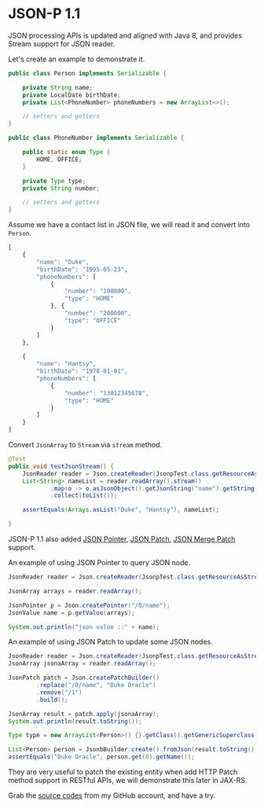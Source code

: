 # JSON-P 1.1

JSON processing APIs is updated and aligned with Java 8, and provides Stream support for JSON reader.

Let's create an example to demonstrate it.

```java
public class Person implements Serializable {

    private String name;
    private LocalDate birthDate;
    private List<PhoneNumber> phoneNumbers = new ArrayList<>();

    // setters and getters
}

public class PhoneNumber implements Serializable {

    public static enum Type {
        HOME, OFFICE;
    }

    private Type type;
    private String number;

    // setters and getters
}
```

Assume we have a contact list in JSON file, we will read it and convert into `Person`.

```javascript
[
    {
        "name": "Duke",
        "birthDate": "1995-05-23",
        "phoneNumbers": [
            {
                "number": "100000",
                "type": "HOME"
            }, {
                "number": "200000",
                "type": "OFFICE"
            }
        ]
    }, 

    {
        "name": "Hantsy",
        "birthDate": "1978-01-01",
        "phoneNumbers": [
            {
                "number": "13812345678",
                "type": "HOME"
            }
        ]
    }
]
```

Convert `JsonArray` to `Stream` via `stream` method.

```java
@Test
public void testJsonStream() {
    JsonReader reader = Json.createReader(JsonpTest.class.getResourceAsStream("/persons.json"));
    List<String> nameList = reader.readArray().stream()
            .map(o -> o.asJsonObject().getJsonString("name").getString())
            .collect(toList());

    assertEquals(Arrays.asList("Duke", "Hantsy"), nameList);

}
```

JSON-P 1.1 also added [JSON Pointer](https://tools.ietf.org/html/rfc6901), [JSON Patch](https://tools.ietf.org/html/rfc6902), [JSON Merge Patch](https://tools.ietf.org/html/rfc7386) support.

An example of using JSON Pointer to query JSON node.

```java
JsonReader reader = Json.createReader(JsonpTest.class.getResourceAsStream("/persons.json"));

JsonArray arrays = reader.readArray();

JsonPointer p = Json.createPointer("/0/name");
JsonValue name = p.getValue(arrays);

System.out.println("json value ::" + name);
```

An example of using JSON Patch to update some JSON nodes.

```java
JsonReader reader = Json.createReader(JsonpTest.class.getResourceAsStream("/persons.json"));
JsonArray jsonaArray = reader.readArray();

JsonPatch patch = Json.createPatchBuilder()        
        .replace("/0/name", "Duke Oracle")
        .remove("/1")
        .build();

JsonArray result = patch.apply(jsonaArray);
System.out.println(result.toString());

Type type = new ArrayList<Person>() {}.getClass().getGenericSuperclass();

List<Person> person = JsonbBuilder.create().fromJson(result.toString(), type);
assertEquals("Duke Oracle", person.get(0).getName());
```

They are very useful to patch the existing entity when add HTTP Patch method support in RESTful APIs, we will demonstrate this later in JAX-RS.

Grab the [source codes](https://github.com/hantsy/ee8-sandbox) from my GitHub account, and have a try.

